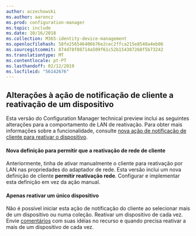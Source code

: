 ```yaml
---
author: aczechowski
ms.author: aaroncz
ms.prod: configuration-manager
ms.topic: include
ms.date: 10/16/2018
ms.collection: M365-identity-device-management
ms.openlocfilehash: 58fe256546406b76e2cec2ffca215e8548a4eb06
ms.sourcegitcommit: 874d78f08714a509f61c52b154387268f5b73242
ms.translationtype: MT
ms.contentlocale: pt-PT
ms.lasthandoff: 02/12/2019
ms.locfileid: "56142676"
---
```

## <a name="bkmk_wakeup"></a> Alterações à ação de notificação de cliente a reativação de um dispositivo
<!--1317364-->

Esta versão do Configuration Manager technical preview inclui as seguintes alterações para a comportamento de LAN de reativação. Para obter mais informações sobre a funcionalidade, consulte [nova ação de notificação de cliente para reativar o dispositivo](/sccm/core/get-started/capabilities-in-technical-preview-1810#bkmk_wakeup).

#### <a name="new-client-setting-to-allow-network-wake-up"></a>Nova definição para permitir que a reativação de rede de cliente
Anteriormente, tinha de ativar manualmente o cliente para reativação por LAN nas propriedades do adaptador de rede. Esta versão inclui um nova definição de cliente **permitir reativação rede**. Configurar e implementar esta definição em vez da ação manual. 

#### <a name="only-wake-up-a-single-device"></a>Apenas reativar um único dispositivo
Não é possível iniciar esta ação de notificação do cliente ao selecionar mais de um dispositivo ou numa coleção. Reativar um dispositivo de cada vez. Envie [comentários](/sccm/core/understand/find-help#product-feedback) com suas idéias no recurso e quando precisa reativar a mais de um dispositivo de cada vez.


